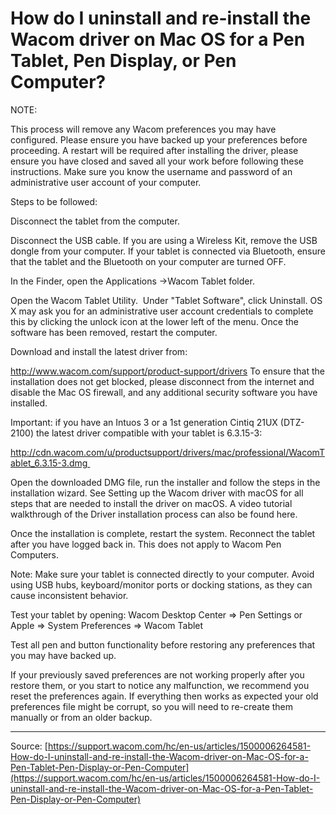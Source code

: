 # How do I uninstall and re-install the Wacom driver on Mac OS for a Pen Tablet, Pen Display, or Pen Computer?

NOTE:

This process will remove any Wacom preferences you may have configured. Please ensure you have backed up your preferences before proceeding.
A restart will be required after installing the driver, please ensure you have closed and saved all your work before following these instructions.
Make sure you know the username and password of an administrative user account of your computer.






Steps to be followed:

Disconnect the tablet from the computer.

Disconnect the USB cable.
If you are using a Wireless Kit, remove the USB dongle from your computer.
If your tablet is connected via Bluetooth, ensure that the tablet and the Bluetooth on your computer are turned OFF.


In the Finder, open the Applications ->Wacom Tablet folder. 

Open the Wacom Tablet Utility. 
Under "Tablet Software", click Uninstall. OS X may ask you for an administrative user account credentials to complete this by clicking the unlock icon at the lower left of the menu.​
Once the software has been removed, restart the computer.





Download and install the latest driver from:

http://www.wacom.com/support/product-support/drivers
To ensure that the installation does not get blocked, please disconnect from the internet and disable the Mac OS firewall, and any additional security software you have installed.

Important: if you have an Intuos 3 or a 1st generation Cintiq 21UX (DTZ-2100) the latest driver compatible with your tablet is 6.3.15-3:

http://cdn.wacom.com/u/productsupport/drivers/mac/professional/WacomTablet_6.3.15-3.dmg 




Open the downloaded DMG file, run the installer and follow the steps in the installation wizard.
See Setting up the Wacom driver with macOS for all steps that are needed to install the driver on macOS. A video tutorial walkthrough of the Driver installation process can also be found here.

Once the installation is complete, restart the system. Reconnect the tablet after you have logged back in. This does not apply to Wacom Pen Computers.


Note: Make sure your tablet is connected directly to your computer. Avoid using USB hubs, keyboard/monitor ports or docking stations, as they can cause inconsistent behavior.


Test your tablet by opening: Wacom Desktop Center => Pen Settings or Apple => System Preferences => Wacom Tablet

Test all pen and button functionality before restoring any preferences that you may have backed up.


If your previously saved preferences are not working properly after you restore them, or you start to notice any malfunction, we recommend you reset the preferences again. If everything then works as expected your old preferences file might be corrupt, so you will need to re-create them manually or from an older backup.

---
Source: [https://support.wacom.com/hc/en-us/articles/1500006264581-How-do-I-uninstall-and-re-install-the-Wacom-driver-on-Mac-OS-for-a-Pen-Tablet-Pen-Display-or-Pen-Computer](https://support.wacom.com/hc/en-us/articles/1500006264581-How-do-I-uninstall-and-re-install-the-Wacom-driver-on-Mac-OS-for-a-Pen-Tablet-Pen-Display-or-Pen-Computer)
